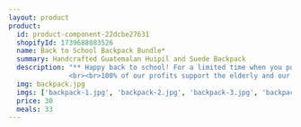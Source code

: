 ```yaml
---
layout: product
product:
  id: product-component-22dcbe27631
  shopifyId: 1739688083526
  name: Back to School Backpack Bundle*
  summary: Handcrafted Guatemalan Huipil and Suede Backpack 
  description: "** Happy back to school! For a limited time when you purchase our back to school backpack bundle you will receive a LANYARD, NOTEBOOK, and COIN POUCH all for $40! Treat ourself or the students in your life with this deal you can't afford to miss! <br>Handcrafted Guatemalan bag. This bag is made from a traditional Guatemalan woven huipil and suede. The backpack is lined and has a zippered pocket on the front. The main compartment closes with a cinch cord and has a flap that folds over the cinch and can be secured. Backpack straps are adjustable and lock via a belt-like closure. Colors listed left to right as shown in image: Turquoise, red, white, yellow, tan, green, bright blue, and black with multicolored embroidery. All bags are handmade, unique, and provide sustainable employment opportunities to the most vulnerable families in Santa María de Jesús, Guatemala and the surrounding areas. Please choose the dominant color of your bag and be aware that all of our bags are handmade and unique.
               <br><br>100% of our profits support the elderly and our programs at Cosechando Felicidad Inc. including our feeding program for the elderly."
  img: backpack.jpg
  imgs: ['backpack-1.jpg', 'backpack-2.jpg', 'backpack-3.jpg', 'backpack-4.jpg']
  price: 30
  meals: 33
---
```


